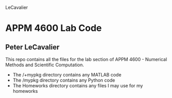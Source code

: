 LeCavalier
# APPM 4600 Lab Code
## Peter LeCavalier

This repo contains all the files for the lab section of APPM 4600 - Numerical Methods and Scientific Computation.

* The /+mypkg directory contains any MATLAB code
* The /mypkg directory contains any Python code
* The Homeworks directory contains any files I may use for my homeworks